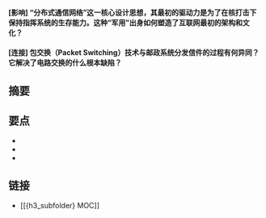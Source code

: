 #### [影响] “分布式通信网络”这一核心设计思想，其最初的驱动力是为了在核打击下保持指挥系统的生存能力。这种“军用”出身如何塑造了互联网最初的架构和文化？


#### [连接] 包交换（Packet Switching）技术与邮政系统分发信件的过程有何异同？它解决了电路交换的什么根本缺陷？


## 摘要


## 要点

- 
- 
- 

## 链接

- [[{h3_subfolder} MOC]]

